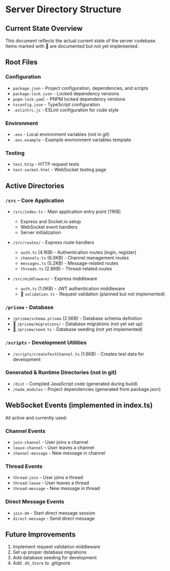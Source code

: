 # Server Directory Structure

## Current State Overview
This document reflects the actual current state of the server codebase. Items marked with 🚧 are documented but not yet implemented.

## Root Files
### Configuration
- `package.json` - Project configuration, dependencies, and scripts
- `package-lock.json` - Locked dependency versions
- `pnpm-lock.yaml` - PNPM locked dependency versions
- `tsconfig.json` - TypeScript configuration
- `.eslintrc.js` - ESLint configuration for code style

### Environment
- `.env` - Local environment variables (not in git)
- `.env.example` - Example environment variables template

### Testing
- `test.http` - HTTP request tests
- `test-socket.html` - WebSocket testing page

## Active Directories

### `/src` - Core Application
- `/src/index.ts` - Main application entry point (11KB)
  - Express and Socket.io setup
  - WebSocket event handlers
  - Server initialization

- `/src/routes/` - Express route handlers
  - `auth.ts` (4.1KB) - Authentication routes (login, register)
  - `channels.ts` (6.0KB) - Channel management routes
  - `messages.ts` (5.2KB) - Message-related routes
  - `threads.ts` (2.8KB) - Thread-related routes

- `/src/middleware/` - Express middleware
  - `auth.ts` (1.0KB) - JWT authentication middleware
  - 🚧 `validation.ts` - Request validation (planned but not implemented)

### `/prisma` - Database
- `/prisma/schema.prisma` (2.5KB) - Database schema definition
- 🚧 `/prisma/migrations/` - Database migrations (not yet set up)
- 🚧 `/prisma/seed.ts` - Database seeding (not yet implemented)

### `/scripts` - Development Utilities
- `/scripts/createTestChannel.ts` (1.6KB) - Creates test data for development

### Generated & Runtime Directories (not in git)
- `/dist` - Compiled JavaScript code (generated during build)
- `/node_modules` - Project dependencies (generated from package.json)

## WebSocket Events (implemented in index.ts)
All active and currently used:

### Channel Events
- `join-channel` - User joins a channel
- `leave-channel` - User leaves a channel
- `channel-message` - New message in channel

### Thread Events
- `thread:join` - User joins a thread
- `thread:leave` - User leaves a thread
- `thread:message` - New message in thread

### Direct Message Events
- `join-dm` - Start direct message session
- `direct-message` - Send direct message

## Future Improvements
1. Implement request validation middleware
2. Set up proper database migrations
3. Add database seeding for development
4. Add `.DS_Store` to .gitignore 